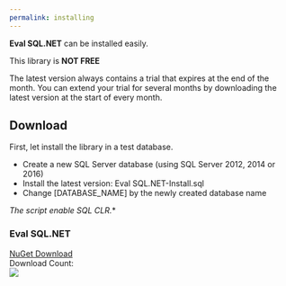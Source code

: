 ```yaml
---
permalink: installing
---
```


**Eval SQL.NET** can be installed easily.

This library is **NOT FREE**

The latest version always contains a trial that expires at the end of the month. You can extend your trial for several months by downloading the latest version at the start of every month.

## Download

First, let install the library in a test database.

 - Create a new SQL Server database (using SQL Server 2012, 2014 or 2016)
 - Install the latest version: Eval SQL.NET-Install.sql
 - Change [DATABASE_NAME] by the newly created database name

*The script enable SQL CLR.**

<div class="row">
	<div class="col-lg-6">
		<div class="card card-layout-z2 wow slideInLeft">
			<div class="card-header wow slideInDown">
				<h3>Eval SQL.NET</h3>
			</div>
			<div class="card-body wow slideInUp">
				<a class="btn btn-lg btn-z" role="button" href="https://github.com/zzzprojects/Eval-SQL.NET/releases/" onclick="ga('send', 'event', { eventAction: 'download'});" style="visibility: visible; animation-name: pulse;">
					<i class="fa fa-cloud-download" aria-hidden="true"></i>
					NuGet Download
				</a>
				<div>Download Count:</div>
				<div class="download-count2"><img src="https://zzzprojects.github.io/images/nuget/ef6-full-version-big-d.svg"></div>
			</div>
		</div>
	</div>
</div>

